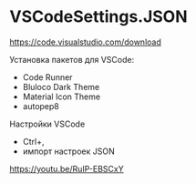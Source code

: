 # VSCodeSettings.JSON

https://code.visualstudio.com/download

Установка пакетов для VSCode:
- Code Runner
- Bluloco Dark Theme
- Material Icon Theme
- autopep8

Настройки VSCode
- Ctrl+,
- импорт настроек JSON

https://youtu.be/RuIP-EBSCxY
